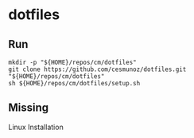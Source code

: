 # dotfiles

## Run
```
mkdir -p "${HOME}/repos/cm/dotfiles" 
git clone https://github.com/cesmunoz/dotfiles.git "${HOME}/repos/cm/dotfiles"
sh ${HOME}/repos/cm/dotfiles/setup.sh
```

## Missing
Linux Installation
